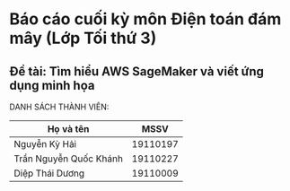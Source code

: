 # Báo cáo cuối kỳ môn Điện toán đám mây (Lớp Tối thứ 3)

## Đề tài: Tìm hiểu AWS SageMaker và viết ứng dụng minh họa

DANH SÁCH THÀNH VIÊN:

| Họ và tên              | MSSV     |
| ---------------------- | -------- |
| Nguyễn Kỳ Hải          | 19110197 |
| Trần Nguyễn Quốc Khánh | 19110227 |
| Diệp Thái Dương        | 19110009 |
